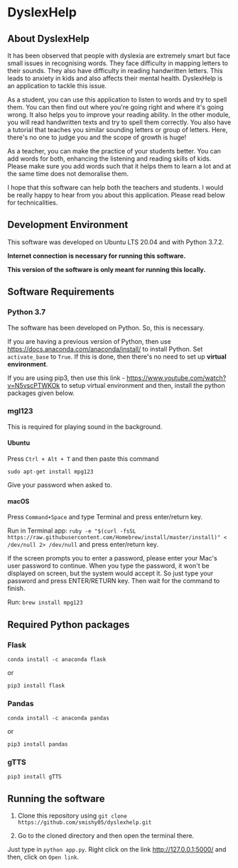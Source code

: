 # DyslexHelp

## About DyslexHelp
It has been observed that people with dyslexia are extremely smart but face small issues in recognising words. They face difficulty in mapping letters to their sounds. They also have difficulty in reading handwritten letters. This leads to anxiety in kids and also affects their mental health. DyslexHelp is an application to tackle this issue.

As a student, you can use this application to listen to words and try to spell them. You can then find out where you're going right and where it's going wrong. It also helps you to improve your reading ability. In the other module, you will read handwritten texts and try to spell them correctly. You also have a tutorial that teaches you similar sounding letters or group of letters. Here, there's no one to judge you and the scope of growth is huge!

As a teacher, you can make the practice of your students better. You can add words for both, enhancing the listening and reading skills of kids. Please make sure you add words such that it helps them to learn a lot and at the same time does not demoralise them.

I hope that this software can help both the teachers and students. I would be really happy to hear from you about this application. Please read below for technicalities.

## Development Environment
This software was developed on Ubuntu LTS 20.04 and with Python 3.7.2. 

**Internet connection is necessary for running this software.**

**This version of the software is only meant for running this locally.**

## Software Requirements

### Python 3.7
The software has been developed on Python. So, this is necessary.

If you are having a previous version of Python, then use https://docs.anaconda.com/anaconda/install/ to install Python. Set `activate_base` to `True`. If this is done, then there's no need to set up **virtual environment**.

If you are using pip3, then use this link - https://www.youtube.com/watch?v=N5vscPTWKOk to setup virtual environment and then, install the python packages given below.


### mgl123
This is required for playing sound in the background. 

#### Ubuntu
Press `Ctrl + Alt + T` and then paste this command

`sudo apt-get install mpg123`

Give your password when asked to.

#### macOS
Press `Command+Space` and type Terminal and press enter/return key.

Run in Terminal app:
`ruby -e "$(curl -fsSL https://raw.githubusercontent.com/Homebrew/install/master/install)" < /dev/null 2> /dev/null`
and press enter/return key.

If the screen prompts you to enter a password, please enter your Mac's user password to continue. When you type the password, it won't be displayed on screen, but the system would accept it. So just type your password and press ENTER/RETURN key. Then wait for the command to finish.

Run:
`brew install mpg123`

## Required Python packages

### Flask
`conda install -c anaconda flask`

or

`pip3 install flask`

### Pandas
`conda install -c anaconda pandas`

or

`pip3 install pandas`

### gTTS
`pip3 install gTTS`

## Running the software

1) Clone this repository using `git clone https://github.com/smishy05/dyslexhelp.git`

2) Go to the cloned directory and then open the terminal there. 

Just type in `python app.py`. Right click on the link http://127.0.0.1:5000/ and then, click on `Open link`.
